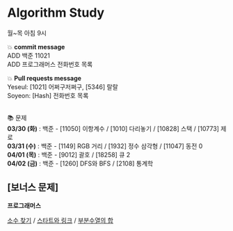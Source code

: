 # Algorithm Study
월~목 아침 9시

<p>
	💥 <b>commit message</b></br>
	ADD 백준 11021</br>
	ADD 프로그래머스 전화번호 목록</br>
</p>

<p>
	💥 <b>Pull requests message</b></br>
	Yeseul: [1021] 어쩌구저쩌구, [5346] 랄랄</br>
	Soyeon: [Hash] 전화번호 목록</br>
</p>
</br>
📚 문제</br>
<b>03/30 (화)</b> : 백준 - [11050] 이항계수 / [1010] 다리놓기 / [10828] 스택 / [10773] 제로</br>
<b>03/31 (수)</b> : 백준 - [1149] RGB 거리 / [1932] 정수 삼각형 / [11047] 동전 0</br>
<b>04/01 (목)</b> : 백준 - [9012] 괄호 / [18258] 큐 2</br>
<b>04/02 (금)</b> : 백준 - [1260] DFS와 BFS / [2108] 통계학</br>
<h2>[보너스 문제] </h2>  
<b>프로그래머스</b> 

[소수 찾기](https://programmers.co.kr/learn/courses/30/lessons/42839?language=python3) /
[스타트와 링크](https://www.acmicpc.net/problem/14889) /
[부분수열의 합](https://www.acmicpc.net/problem/1182)
